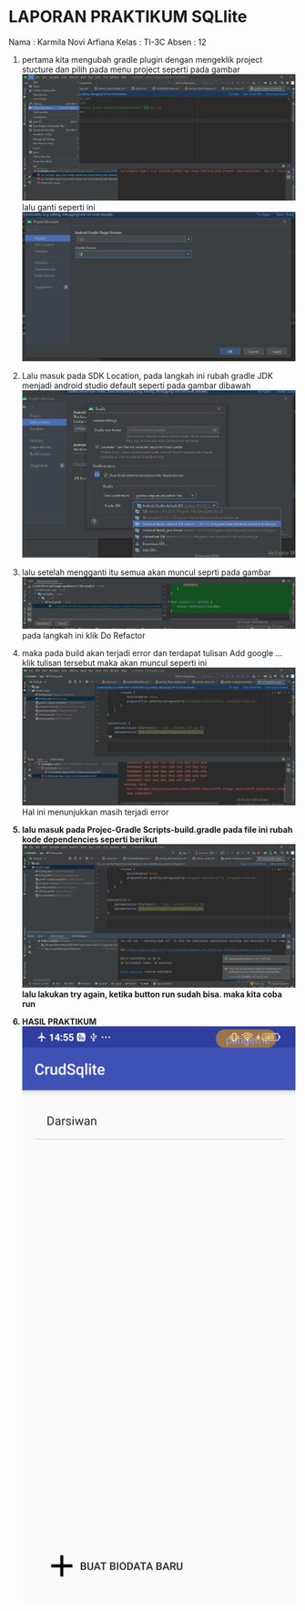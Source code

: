 # LAPORAN PRAKTIKUM SQLlite
Nama  : Karmila Novi Arfiana
Kelas : TI-3C
Absen : 12

1. pertama kita mengubah gradle plugin dengan mengeklik project stucture dan pilih pada menu project seperti pada gambar <br>
![EMPTY ACTIVITY](ss/1.png) <br>
lalu ganti seperti ini <br>
![EMPTY ACTIVITY](ss/2.PNG) <br>

2. Lalu masuk pada SDK Location, pada langkah ini rubah gradle JDK menjadi android studio default seperti pada gambar dibawah <br>
![EMPTY ACTIVITY](ss/8.png) <br>

3. lalu setelah mengganti itu semua akan muncul seprti pada gambar <br>
![EMPTY ACTIVITY](ss/4.PNG) <br>
pada langkah ini klik Do Refactor <br>

4. maka pada build akan terjadi error dan terdapat tulisan Add google ... klik tulisan tersebut maka akan muncul seperti ini <br>
![EMPTY ACTIVITY](ss/6.png) <br>
Hal ini menunjukkan masih terjadi error <b>

5. lalu masuk pada Projec-Gradle Scripts-build.gradle pada file ini rubah kode dependencies seperti berikut <br>
![EMPTY ACTIVITY](ss/9.png) <br>
lalu lakukan try again, ketika button run sudah bisa. maka kita coba run <br>

6. HASIL PRAKTIKUM
![EMPTY ACTIVITY](ss/hasil.jpg) <br>